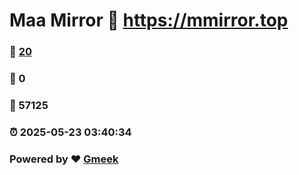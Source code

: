 # Maa Mirror :link: https://mmirror.top 
### :page_facing_up: [20](https://mmirror.top/tag.html) 
### :speech_balloon: 0 
### :hibiscus: 57125 
### :alarm_clock: 2025-05-23 03:40:34 
### Powered by :heart: [Gmeek](https://github.com/Meekdai/Gmeek)
